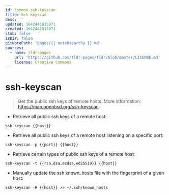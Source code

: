 ```yaml
---
id: common.ssh-keyscan
title: Ssh Keyscan
desc: ''
updated: 1642441815071
created: 1642441815071
stub: false
isDir: false
gitNotePath: 'pages/{{ noteHiearchy }}.md'
sources:
  - name: tldr-pages
    url: 'https://github.com/tldr-pages/tldr/blob/master/LICENSE.md'
    license: Creative Commons
---
```

# ssh-keyscan

> Get the public ssh keys of remote hosts.
> More information: <https://man.openbsd.org/ssh-keyscan>.

- Retrieve all public ssh keys of a remote host:

`ssh-keyscan {{host}}`

- Retrieve all public ssh keys of a remote host listening on a specific port:

`ssh-keyscan -p {{port}} {{host}}`

- Retrieve certain types of public ssh keys of a remote host:

`ssh-keyscan -t {{rsa,dsa,ecdsa,ed25519}} {{host}}`

- Manually update the ssh known_hosts file with the fingerprint of a given host:

`ssh-keyscan -H {{host}} >> ~/.ssh/known_hosts`

